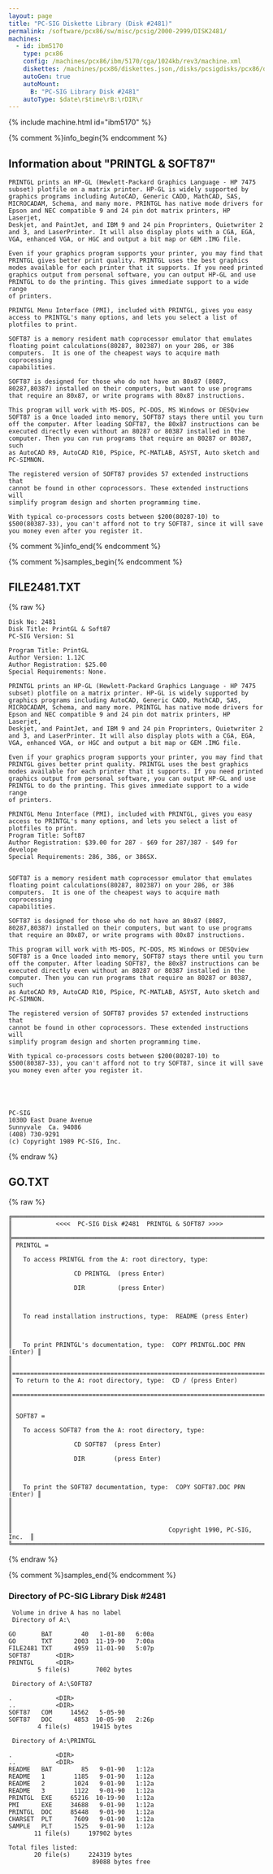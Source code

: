 ```yaml
---
layout: page
title: "PC-SIG Diskette Library (Disk #2481)"
permalink: /software/pcx86/sw/misc/pcsig/2000-2999/DISK2481/
machines:
  - id: ibm5170
    type: pcx86
    config: /machines/pcx86/ibm/5170/cga/1024kb/rev3/machine.xml
    diskettes: /machines/pcx86/diskettes.json,/disks/pcsigdisks/pcx86/diskettes.json
    autoGen: true
    autoMount:
      B: "PC-SIG Library Disk #2481"
    autoType: $date\r$time\rB:\rDIR\r
---
```


{% include machine.html id="ibm5170" %}

{% comment %}info_begin{% endcomment %}

## Information about "PRINTGL & SOFT87"

    PRINTGL prints an HP-GL (Hewlett-Packard Graphics Language - HP 7475
    subset) plotfile on a matrix printer. HP-GL is widely supported by
    graphics programs including AutoCAD, Generic CADD, MathCAD, SAS,
    MICROCADAM, Schema, and many more. PRINTGL has native mode drivers for
    Epson and NEC compatible 9 and 24 pin dot matrix printers, HP Laserjet,
    Deskjet, and PaintJet, and IBM 9 and 24 pin Proprinters, Quietwriter 2
    and 3, and LaserPrinter. It will also display plots with a CGA, EGA,
    VGA, enhanced VGA, or HGC and output a bit map or GEM .IMG file.
    
    Even if your graphics program supports your printer, you may find that
    PRINTGL gives better print quality. PRINTGL uses the best graphics
    modes available for each printer that it supports. If you need printed
    graphics output from personal software, you can output HP-GL and use
    PRINTGL to do the printing. This gives immediate support to a wide range
    of printers.
    
    PRINTGL Menu Interface (PMI), included with PRINTGL, gives you easy
    access to PRINTGL's many options, and lets you select a list of
    plotfiles to print.
    
    SOFT87 is a memory resident math coprocessor emulator that emulates
    floating point calculations(80287, 802387) on your 286, or 386
    computers.  It is one of the cheapest ways to acquire math coprocessing
    capabilities.
    
    SOFT87 is designed for those who do not have an 80x87 (8087,
    80287,80387) installed on their computers, but want to use programs
    that require an 80x87, or write programs with 80x87 instructions.
    
    This program will work with MS-DOS, PC-DOS, MS Windows or DESQview
    SOFT87 is a Once loaded into memory, SOFT87 stays there until you turn
    off the computer. After loading SOFT87, the 80x87 instructions can be
    executed directly even without an 80287 or 80387 installed in the
    computer. Then you can run programs that require an 80287 or 80387, such
    as AutoCAD R9, AutoCAD R10, PSpice, PC-MATLAB, ASYST, Auto sketch and
    PC-SIMNON.
    
    The registered version of SOFT87 provides 57 extended instructions that
    cannot be found in other coprocessors. These extended instructions will
    simplify program design and shorten programming time.
    
    With typical co-processors costs between $200(80287-10) to
    $500(80387-33), you can't afford not to try SOFT87, since it will save
    you money even after you register it.
{% comment %}info_end{% endcomment %}

{% comment %}samples_begin{% endcomment %}

## FILE2481.TXT

{% raw %}
```
Disk No: 2481                                                           
Disk Title: PrintGL & Soft87                                            
PC-SIG Version: S1                                                      
                                                                        
Program Title: PrintGL                                                  
Author Version: 1.12C                                                   
Author Registration: $25.00                                             
Special Requirements: None.                                             
                                                                        
PRINTGL prints an HP-GL (Hewlett-Packard Graphics Language - HP 7475    
subset) plotfile on a matrix printer. HP-GL is widely supported by      
graphics programs including AutoCAD, Generic CADD, MathCAD, SAS,        
MICROCADAM, Schema, and many more. PRINTGL has native mode drivers for  
Epson and NEC compatible 9 and 24 pin dot matrix printers, HP Laserjet, 
Deskjet, and PaintJet, and IBM 9 and 24 pin Proprinters, Quietwriter 2  
and 3, and LaserPrinter. It will also display plots with a CGA, EGA,    
VGA, enhanced VGA, or HGC and output a bit map or GEM .IMG file.        
                                                                        
Even if your graphics program supports your printer, you may find that  
PRINTGL gives better print quality. PRINTGL uses the best graphics      
modes available for each printer that it supports. If you need printed  
graphics output from personal software, you can output HP-GL and use    
PRINTGL to do the printing. This gives immediate support to a wide range
of printers.                                                            
                                                                        
PRINTGL Menu Interface (PMI), included with PRINTGL, gives you easy     
access to PRINTGL's many options, and lets you select a list of         
plotfiles to print.                                                     
Program Title: Soft87                                                   
Author Registration: $39.00 for 287 - $69 for 287/387 - $49 for develope
Special Requirements: 286, 386, or 386SX.                               
                                                                        
                                                                        
SOFT87 is a memory resident math coprocessor emulator that emulates     
floating point calculations(80287, 802387) on your 286, or 386          
computers.  It is one of the cheapest ways to acquire math coprocessing 
capabilities.                                                           
                                                                        
SOFT87 is designed for those who do not have an 80x87 (8087,            
80287,80387) installed on their computers, but want to use programs     
that require an 80x87, or write programs with 80x87 instructions.       
                                                                        
This program will work with MS-DOS, PC-DOS, MS Windows or DESQview      
SOFT87 is a Once loaded into memory, SOFT87 stays there until you turn  
off the computer. After loading SOFT87, the 80x87 instructions can be   
executed directly even without an 80287 or 80387 installed in the       
computer. Then you can run programs that require an 80287 or 80387, such
as AutoCAD R9, AutoCAD R10, PSpice, PC-MATLAB, ASYST, Auto sketch and   
PC-SIMNON.                                                              
                                                                        
The registered version of SOFT87 provides 57 extended instructions that 
cannot be found in other coprocessors. These extended instructions will 
simplify program design and shorten programming time.                   
                                                                        
With typical co-processors costs between $200(80287-10) to              
$500(80387-33), you can't afford not to try SOFT87, since it will save  
you money even after you register it.                                   
                                                                        
                                                                        
                                                                        
                                                                        
                                                                        
PC-SIG                                                                  
1030D East Duane Avenue                                                 
Sunnyvale  Ca. 94086                                                    
(408) 730-9291                                                          
(c) Copyright 1989 PC-SIG, Inc.                                         
```
{% endraw %}

## GO.TXT

{% raw %}
```
╔═════════════════════════════════════════════════════════════════════════╗
║            <<<<  PC-SIG Disk #2481  PRINTGL & SOFT87 >>>>               ║
╠═════════════════════════════════════════════════════════════════════════╣
║ PRINTGL =                                                               ║
║   To access PRINTGL from the A: root directory, type:                   ║
║                 CD PRINTGL  (press Enter)                               ║
║                 DIR         (press Enter)                               ║
║                                                                         ║
║   To read installation instructions, type:  README (press Enter)        ║
║                                                                         ║
║   To print PRINTGL's documentation, type:  COPY PRINTGL.DOC PRN (Enter) ║
║                                                                         ║
║=========================================================================║
║ To return to the A: root directory, type:  CD / (press Enter)           ║
║=========================================================================║
║                                                                         ║
║ SOFT87 =                                                                ║
║   To access SOFT87 from the A: root directory, type:                    ║
║                 CD SOFT87  (press Enter)                                ║
║                 DIR        (press Enter)                                ║
║                                                                         ║
║   To print the SOFT87 documentation, type:  COPY SOFT87.DOC PRN (Enter) ║
║                                                                         ║
║                                                                         ║
║                                           Copyright 1990, PC-SIG, Inc.  ║
╚═════════════════════════════════════════════════════════════════════════╝
```
{% endraw %}

{% comment %}samples_end{% endcomment %}

### Directory of PC-SIG Library Disk #2481

     Volume in drive A has no label
     Directory of A:\

    GO       BAT        40   1-01-80   6:00a
    GO       TXT      2003  11-19-90   7:00a
    FILE2481 TXT      4959  11-01-90   5:07p
    SOFT87       <DIR>    
    PRINTGL      <DIR>    
            5 file(s)       7002 bytes

     Directory of A:\SOFT87

    .            <DIR>    
    ..           <DIR>    
    SOFT87   COM     14562   5-05-90
    SOFT87   DOC      4853  10-05-90   2:26p
            4 file(s)      19415 bytes

     Directory of A:\PRINTGL

    .            <DIR>    
    ..           <DIR>    
    README   BAT        85   9-01-90   1:12a
    README   1        1185   9-01-90   1:12a
    README   2        1024   9-01-90   1:12a
    README   3        1122   9-01-90   1:12a
    PRINTGL  EXE     65216  10-19-90   1:12a
    PMI      EXE     34688   9-01-90   1:12a
    PRINTGL  DOC     85448   9-01-90   1:12a
    CHARSET  PLT      7609   9-01-90   1:12a
    SAMPLE   PLT      1525   9-01-90   1:12a
           11 file(s)     197902 bytes

    Total files listed:
           20 file(s)     224319 bytes
                           89088 bytes free
